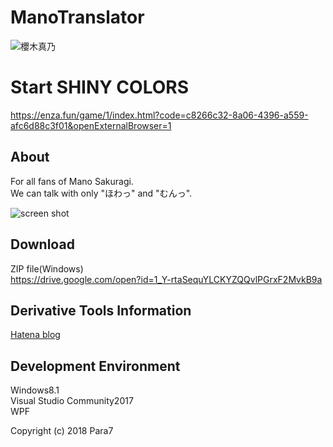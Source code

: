 # ManoTranslator

![櫻木真乃](https://pbs.twimg.com/media/DVnVeiwV4AIVJyL.jpg:large)

# Start SHINY COLORS

<https://enza.fun/game/1/index.html?code=c8266c32-8a06-4396-a559-afc6d88c3f01&openExternalBrowser=1>

## About

For all fans of Mano Sakuragi.  
We can talk with only "ほわっ" and "むんっ".

![screen shot](https://cdn-ak.f.st-hatena.com/images/fotolife/P/Para7/20180524/20180524010841.png)

## Download

ZIP file(Windows)  
https://drive.google.com/open?id=1_Y-rtaSequYLCKYZQQvlPGrxF2MvkB9a

## Derivative Tools Information

[Hatena blog](http://para7note.hatenablog.com/entry/2018/05/24/010214)

## Development Environment

Windows8.1  
Visual Studio Community2017  
WPF

Copyright (c) 2018 Para7
